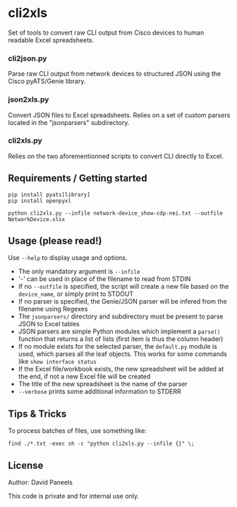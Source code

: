 # cli2xls

Set of tools to convert raw CLI output from Cisco devices to human readable Excel spreadsheets.

### cli2json.py

Parse raw CLI output from network devices to structured JSON using the Cisco pyATS/Genie library.

### json2xls.py

Convert JSON files to Excel spreadsheets. Relies on a set of custom parsers located in the "jsonparsers" subdirectory.


### cli2xls.py

Relies on the two aforementionned scripts to convert CLI directly to Excel.


## Requirements / Getting started
```shell
pip install pyats[library]
pip install openpyxl
```
```shell
python cli2xls.py --infile network-device_show-cdp-nei.txt --outfile NetworkDevice.xlsx
```

## Usage (please read!)

Use ```--help``` to display usage and options.

- The only mandatory argument is ```--infile```
- '-' can be used in place of the filename to read from STDIN
- If no ```--outfile``` is specified, the script will create a new file based on the ```device_name```, or simply print to STDOUT
- If no parser is specified, the Genie/JSON parser will be infered from the filename using Regexes
- The ```jsonparsers/``` directory and subdirectory must be present to parse JSON to Excel tables
- JSON parsers are simple Python modules which implement a ```parse()``` function that returns a list of lists (first item is thus the column header)
- If no module exists for the selected parser, the ```default.py``` module is used, which parses all the leaf objects. This works for some commands like ```show interface status```
- If the Excel file/workbook exists, the new spreadsheet will be added at the end, if not a new Excel file will be created
- The title of the new spreadsheet is the name of the parser
- ```--verbose``` prints some additional information to STDERR

## Tips & Tricks

To process batches of files, use something like:
```shell
find ./*.txt -exec sh -c "python cli2xls.py --infile {}" \;
```


## License

Author: David Paneels

This code is private and for internal use only.
